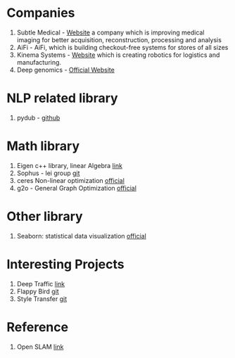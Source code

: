 
# Companies

1. Subtle Medical - [Website](https://subtlemedical.com/) a company which  is improving medical imaging for better acquisition, reconstruction, processing and analysis
2. AiFi - AiFi, which is building checkout-free systems for stores of all sizes
3. Kinema Systems - [Website](http://www.kinemasystems.com/)  which is creating robotics for logistics and manufacturing.
4. Deep genomics - [Official Website](https://www.deepgenomics.com/)

# NLP related library

1. pydub - [github](https://github.com/jiaaro/pydub)

# Math library

1. Eigen c++ library, linear Algebra [link](http://eigen.tuxfamily.org/)
2. Sophus - lei group  [git](https://github.com/strasdat/Sophus)
3. ceres Non-linear optimization [official](http://ceres-solver.org/)
4. g2o - General Graph Optimization [official](https://openslam-org.github.io/g2o.html)


# Other library

1. Seaborn: statistical data visualization [official](https://seaborn.pydata.org/) 

# Interesting Projects

1. Deep Traffic  [link](https://selfdrivingcars.mit.edu/deeptraffic/)
2. Flappy Bird [git](https://github.com/yenchenlin/DeepLearningFlappyBird)
3. Style Transfer [git](https://github.com/lengstrom/fast-style-transfer)

# Reference 

1. Open SLAM [link](https://openslam-org.github.io/)